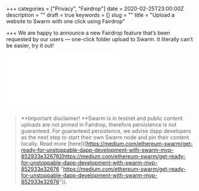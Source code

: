 +++
categories = ["Privacy", "Fairdrop"]
date = 2020-02-25T23:00:00Z
description = ""
draft = true
keywords = []
slug = ""
title = "Upload a website to Swarm with one click using Fairdrop"

+++
We are happy to announce a new Fairdrop feature that’s been requested by our users — one-click folder upload to Swarm. It literally can’t be easier, try it out!

 <iframe src="[https://medium.com/media/72147b91f6df01b2a4c21444983739dc](https://medium.com/media/72147b91f6df01b2a4c21444983739dc "https://medium.com/media/72147b91f6df01b2a4c21444983739dc")" frameborder=0></iframe>

>  **Important disclaimer! **Swarm is in testnet and public content uploads are not pinned in Fairdrop, therefore persistence is not guaranteed. For guaranteed persistence, we advise dapp developers as the next step to start their own Swarm node and pin their content locally. Read more \[here\]([https://medium.com/ethereum-swarm/get-ready-for-unstoppable-dapp-development-with-swarm-mvp-852933e32676](https://medium.com/ethereum-swarm/get-ready-for-unstoppable-dapp-development-with-swarm-mvp-852933e32676 "https://medium.com/ethereum-swarm/get-ready-for-unstoppable-dapp-development-with-swarm-mvp-852933e32676")).